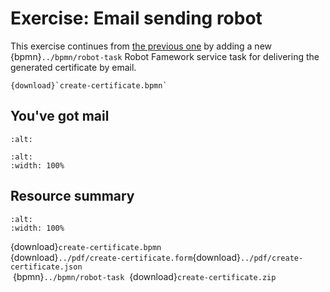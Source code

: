# Exercise: Email sending robot

This exercise continues from [the previous one](../pdf/index.md) by adding a new {bpmn}`../bpmn/robot-task` Robot Famework service task for delivering the generated certificate by email.

```{bpmn-figure} create-certificate
{download}`create-certificate.bpmn`
```

## You've got mail

```{figure} ../playground/desktop-mailhog.png
:alt:
```

```{figure} mailhog-notification.png
:alt:
:width: 100%
```

## Resource summary

```{figure} mailhog-pdf.png
:alt:
:width: 100%
```

{download}`create-certificate.bpmn`<br/>
{download}`../pdf/create-certificate.form`{download}`../pdf/create-certificate.json`<br/>
&nbsp;{bpmn}`../bpmn/robot-task`&nbsp; {download}`create-certificate.zip`


